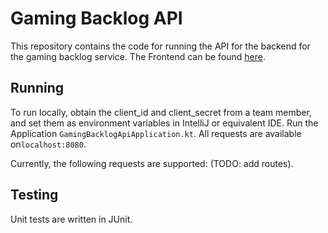 # Gaming Backlog API

This repository contains the code for running the API for the backend 
for the gaming backlog service. The Frontend can be found [here](https://github.com/ksadoff/gaming-backlog-frontend).

## Running
To run locally, obtain the client_id and client_secret from a team member, 
and set them as environment variables in IntelliJ or equivalent IDE. Run the Application
`GamingBacklogApiApplication.kt`. All requests are available on`localhost:8080`.

Currently, the following requests are supported:
(TODO: add routes).

## Testing
Unit tests are written in JUnit. 